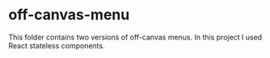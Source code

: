 # off-canvas-menu 
This folder contains two versions of off-canvas menus. 
In this project I used React stateless components.

